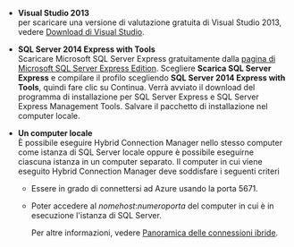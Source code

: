 
* **Visual Studio 2013** <br/>per scaricare una versione di valutazione gratuita di Visual Studio 2013, vedere [Download di Visual Studio](http://www.visualstudio.com/downloads/download-visual-studio-vs). 
* **SQL Server 2014 Express with Tools** <br/>Scaricare Microsoft SQL Server Express gratuitamente dalla [pagina di Microsoft SQL Server Express Edition](http://www.microsoft.com/en-us/server-cloud/Products/sql-server-editions/sql-server-express.aspx). Scegliere **Scarica SQL Server Express** e compilare il profilo scegliendo **SQL Server 2014 Express with Tools**, quindi fare clic su Continua. Verrà avviato il download del programma di installazione per SQL Server Express e SQL Server Express Management Tools. Salvare il pacchetto di installazione nel computer locale.
* **Un computer locale** <br/>È possibile eseguire Hybrid Connection Manager nello stesso computer come istanza di SQL Server locale oppure è possibile eseguirne ciascuna istanza in un computer separato. Il computer in cui viene eseguito Hybrid Connection Manager deve soddisfare i seguenti criteri
  
  * Essere in grado di connettersi ad Azure usando la porta 5671.
  * Poter accedere al *nomehost*:*numeroporta* del computer in cui è in esecuzione l'istanza di SQL Server.  
    
    Per altre informazioni, vedere [Panoramica delle connessioni ibride](../articles/biztalk-services/integration-hybrid-connection-overview.md).



<!--HONumber=Jan17_HO3-->


